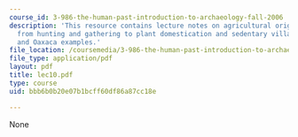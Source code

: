 ```yaml
---
course_id: 3-986-the-human-past-introduction-to-archaeology-fall-2006
description: 'This resource contains lecture notes on agricultural origins: the transition
  from hunting and gathering to plant domestication and sedentary village life, Tehuacan
  and Oaxaca examples.'
file_location: /coursemedia/3-986-the-human-past-introduction-to-archaeology-fall-2006/bbb6b0b20e07b1bcff60df86a87cc18e_lec10.pdf
file_type: application/pdf
layout: pdf
title: lec10.pdf
type: course
uid: bbb6b0b20e07b1bcff60df86a87cc18e

---
```

None
